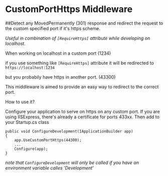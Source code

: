 # CustomPortHttps Middleware
##Detect any MovedPermanently (301) response and redirect the request to the custom specified port if it's https scheme.

*Useful in combination of `[RequireHttps]` attribute while developing on localhost.*

When working on localhost in a custom port (1234)

if you use something like `[RequireHttps]` attribute it will be redirected to `https://localhost:1234`

but you probabily have https in another port. (43300)

This middleware is aimed to provide an easy way to redirect to the correct port.

How to use it?

Configure your application to serve on https on any custom port. If you are using IISExpress, there's already a certificate for ports 433xx.
Then add to your Startup.cs class
```
public void ConfigureDevelopment(IApplicationBuilder app)
{
    app.UseCustomPortHttps(44300);
    ...
    Configure(app);
}
```

*note that `ConfigureDevelopment` will only be called if you have an environment variable calles 'Development'*
